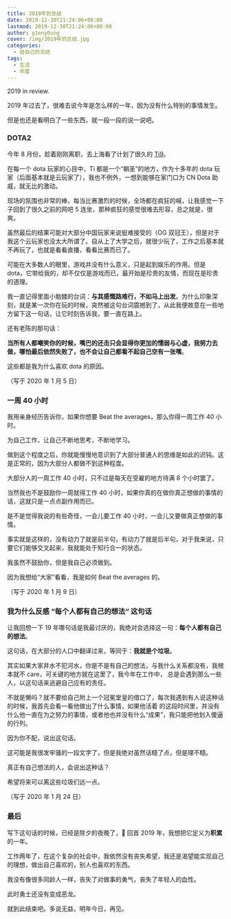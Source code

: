 ```yaml
---
title: 2019年的总结
date: 2019-12-30T21:24:06+08:00
lastmod: 2019-12-30T21:24:06+08:00
author: g1eny0ung
cover: /img/2019年的总结.jpg
categories:
  - 给自己的总结
tags:
  - 生活
  - 年度
---
```


2019 in review.

<!--more-->

2019 年过去了，很难去说今年是怎么样的一年，因为没有什么特别的事情发生。

但是也还是看明白了一些东西，就一段一段的说一说吧。

### DOTA2

今年 8 月份，趁着刚刚离职，去上海看了计划了很久的 [Ti9](https://zh.wikipedia.org/wiki/Dota_2%E5%9B%BD%E9%99%85%E9%82%80%E8%AF%B7%E8%B5%9B)。

在每一个 dota 玩家的心目中，Ti 都是一个“朝圣”的地方，作为十多年的 dota 玩家（后面基本就是云玩家了），我也不例外，一想到能够在家门口为 CN Dota 助威，就无比的激动。

现场的氛围也非常的棒，每当比赛激烈的时候，全场都在疯狂的喊，让我感觉一下子回到了很久之前的网吧 5 连坐，那种疯狂的感觉很难去形容，总之就是，很爽。

虽然最后的结果可能对大部分中国玩家来说挺难接受的（OG 双冠王），但是对于我这个云玩家也没太大所谓了。自从上了大学之后，就很少玩了，工作之后基本就不再玩了，也就是看看直播，看看比赛而已了。

可能在大多数人的眼里，游戏并没有什么意义，只是起到娱乐的作用。但是 dota，它带给我的，却不仅仅是游戏而已，最开始是珍贵的友情，而现在是珍贵的道理。

我一直记得里面小骷髅的台词：**与其感慨路难行，不如马上出发**。为什么印象深刻，就是某一次你在玩的时候，突然被这句台词震撼到了，从此我便故意在一些地方留下这一句话，让它时刻告诉我，要一直在路上。

还有老陈的那句话：

**当所有人都嘲笑你的时候，嘴巴的还击只会显得你更加的懦弱与心虚，我努力去做，哪怕最后依然失败了，也不会让自己都看不起自己空有一张嘴**。

这些都是我为什么喜欢 dota 的原因。

（写于 2020 年 1 月 5 日）

### 一周 40 小时

我用亲身经历告诉你，如果你想要 Beat the averages，那么你得一周工作 40 小时。

为自己工作，让自己不断地思考，不断地学习。

做到这个程度之后，你就能慢慢地意识到了大部分普通人的思维是如此的迟钝。这是正常的，因为大部分人都做不到这种程度。

大部分人的一周工作 40 小时，只不过是每天在受雇的地方待满 8 个小时罢了。

当然我也不是鼓励你一周就得工作 40 小时，如果你真的在做你真正想做的事情的话，这就只是一点点副作用而已。

是不是觉得我说的有些奇怪，一会儿要工作 40 小时，一会儿又要做真正想做的事情。

事实就是这样的，没有动力了就是前半句，有动力了就是后半句，对于我来说，只要它们能够交叉起来，我就能处于知行合一的状态。

我虽然不鼓励你，但是我自己必须做到。

因为我想给“大家”看看，我是如何 Beat the averages 的。

（写于 2020 年 1 月 9 日）

### 我为什么反感 “每个人都有自己的想法“ 这句话

让我回想一下 19 年哪句话是我最讨厌的，我绝对会选择这一句：**每个人都有自己的想法**。

这句话，在大部分的人口中翻译过来，等同于：**我就是个垃圾**。

其实如果大家井水不犯河水，你是不是有自己的想法，与我什么关系都没有，我根本就不 care，可关键的地方就在这里了，我今年在工作中，
总是会遇到那么一些人，以这句话来逃避自己应有的责任。

不就是懒吗？就不要给自己附上一个冠冕堂皇的借口了，每次我遇到有人说这种话的时候，我首先会看一看他做出了什么事情，如果他活着
的这段时间里，并没有什么他一直在为之努力的事情，或者他也并没有什么“成果”，我只能把他划入傻逼的行列。

因为你不配，说出这句话。

这可能是我很发牢骚的一段文字了，但是我绝对虽然话糙了点，但是理不糙。

真正有自己想法的人，会说出这种话？

希望将来可以离这些垃圾们远一点。

（写于 2020 年 1 月 24 日）

### 最后

写下这句话的时候，已经是除夕的夜晚了， 回首 2019 年，我想把它定义为**积累**的一年。

工作两年了，在这个复杂的社会中，我依然没有丧失希望，我还是渴望能实现自己的理想，做出自己喜欢的，别人也喜欢的东西。

我没有像很多同龄人一样，丧失了对做事的勇气，丧失了年轻人的血性。

此时勇士还没有变成恶龙。

就到此结束吧。多说无益，明年今日，再见。
